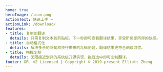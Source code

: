```yaml
---
home: true
heroImage: /icon.png
actionText: 快速上手 →
actionLink: /download/
features:
- title: 复制即翻译
  details: 只需复制文本到剪贴板，下一秒即可查看翻译结果，享受所见即所得的快感。
- title: 自动格式化
  details: 解决多余的断句和换行带来的乱码问题，翻译结果更符合阅读习惯。
- title: 拖拽复制
  details: 无限接近划译的系统级开源实现，拖拽选中即可复制翻译。
footer: GPL v2 Licensed | Copyright © 2019-present Elliott Zheng
---
```


